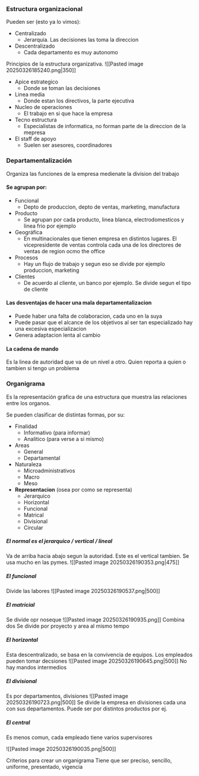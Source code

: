 ### Estructura organizacional

Pueden ser (esto ya lo vimos): 
- Centralizado
	- Jerarquia. Las decisiones las toma la direccion
- Descentralizado
	- Cada departamento es muy autonomo


Principios de la estructura organizativa.
![[Pasted image 20250326185240.png|350]]
- Apice estrategico
	- Donde se toman las decisiones
- Linea media
	- Donde estan los directivos, la parte ejecutiva
- Nucleo de operaciones
	- El trabajo en si que hace la empresa
- Tecno estructura
	- Especialistas de informatica, no forman parte de la direccion de la mepresa
- El staff de apoyo
	- Suelen ser asesores, coordinadores
### Departamentalización

Organiza las funciones de la empresa medienate la division del trabajo
#### Se agrupan por:
- Funcional
	- Depto de produccion, depto de ventas, marketing, manufactura
- Producto
	- Se agrupan por cada producto, linea blanca, electrodomesticos y linea frio por ejemplo
- Geográfica
	- En multinacionales que tienen empresa en distintos lugares. El vicepresidente de ventas controla cada una de los directores de ventas de region ocmo the office
- Procesos
	- Hay un flujo de trabajo y segun eso se divide por ejemplo produccion, marketing
- Clientes
	- De acuerdo al cliente, un banco por ejemplo. Se divide segun el tipo de cliente 

#### Las desventajas de hacer una mala departamentalizacion
- Puede haber una falta de colaboracion, cada uno en la suya
- Puede pasar que el alcance de los objetivos al ser tan especializado hay una excesiva especializacion
- Genera adaptacion lenta al cambio

#### La cadena de mando

Es la linea de autoridad que va de un nivel a otro. 
Quien reporta a quien o tambien si tengo un problema


### Organigrama

Es la representación grafica de una estructura que muestra las relaciones entre los organos.

Se pueden clasificar de distintas formas, por su:
- Finalidad
	- Informativo (para informar)
	- Analitico (para verse a si mismo)
- Areas
	- General
	- Departamental
- Naturaleza
	- Microadministrativos
	- Macro
	- Meso
- **Representacion** (osea por como se representa)
	- Jerarquico
	- Horizontal
	- Funcional
	- Matrical
	- Divisional
	- Circular

##### El normal es el jerarquico / vertical / lineal
Va de arriba hacia abajo segun la autoridad. Este es el vertical tambien. Se usa mucho en las pymes.
![[Pasted image 20250326190353.png|475]]

##### El funcional
Divide las labores
![[Pasted image 20250326190537.png|500]]

##### El matricial
Se divide opr noseque
![[Pasted image 20250326190935.png]]
Combina dos
Se divide por proyecto y area al mismo tempo
##### El horizontal
Esta descentralizado, se basa en la convivencia de equipos. Los empleados pueden tomar decsiones
![[Pasted image 20250326190645.png|500]]
No hay mandos intermedios
##### El divisional
Es por departamentos, divisiones
![[Pasted image 20250326190723.png|500]]
Se divide la empresa en divisiones cada una con sus departamentos. Puede ser por distintos productos por ej.
##### El central
Es menos comun, cada empleado tiene varios supervisores

![[Pasted image 20250326190035.png|500]]


Criterios para crear un organigrama
Tiene que ser preciso, sencillo, uniforme, presentado, vigencia

